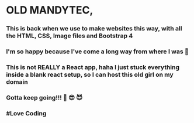 # OLD MANDYTEC,

### This is back when we use to make websites this way, with all the HTML, CSS, Image files and Bootstrap 4

### I'm so happy because I've come a long way from where I was 🙂

### This is not REALLY a React app, haha I just stuck everything inside a blank react setup, so I can host this old girl on my domain

### Gotta keep going!!! 🙂 😎 😈
### #Love Coding
